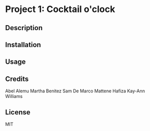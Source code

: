 # Project 1: Cocktail o'clock

## Description


## Installation


## Usage
 

## Credits

Abel Alemu 
Martha Benitez
Sam De Marco
Mattene Hafiza
Kay-Ann Williams

## License

MIT